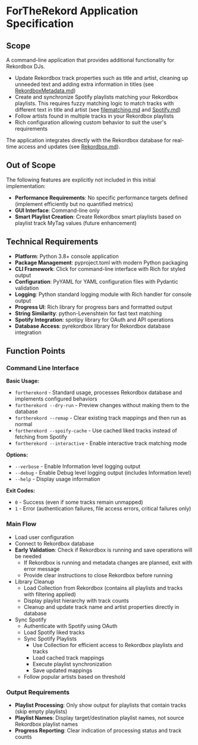 # ForTheRekord Application Specification

## Scope

A command-line application that provides additional functionality for Rekordbox DJs.
* Update Rekordbox track properties such as title and artist, cleaning up unneeded text and adding extra information in titles (see [RekordboxMetadata.md](RekordboxMetadata.md))
* Create and synchronize Spotify playlists matching your Rekordbox playlists. This requires fuzzy matching logic to match tracks with different text in title and artist (see [filematching.md](filematching.md) and [Spotify.md](Spotify.md))
* Follow artists found in multiple tracks in your Rekordbox playlists
* Rich configuration allowing custom behavior to suit the user's requirements

The application integrates directly with the Rekordbox database for real-time access and updates (see [Rekordbox.md](Rekordbox.md)).

## Out of Scope

The following features are explicitly not included in this initial implementation:

- **Performance Requirements**: No specific performance targets defined (implement efficiently but no quantified metrics)
- **GUI Interface**: Command-line only
- **Smart Playlist Creation**: Create Rekordbox smart playlists based on playlist track MyTag values (future enhancement)

## Technical Requirements

- **Platform**: Python 3.8+ console application
- **Package Management**: pyproject.toml with modern Python packaging
- **CLI Framework**: Click for command-line interface with Rich for styled output
- **Configuration**: PyYAML for YAML configuration files with Pydantic validation
- **Logging**: Python standard logging module with Rich handler for console output
- **Progress UI**: Rich library for progress bars and formatted output
- **String Similarity**: python-Levenshtein for fast text matching
- **Spotify Integration**: spotipy library for OAuth and API operations
- **Database Access**: pyrekordbox library for Rekordbox database integration

## Function Points

### Command Line Interface

**Basic Usage:**
- `fortherekord` - Standard usage, processes Rekordbox database and implements configured behaviors
- `fortherekord --dry-run` - Preview changes without making them to the database
- `fortherekord --remap` - Clear existing track mappings and then run as normal
- `fortherekord --spoify-cache` - Use cached liked tracks instead of fetching from Spotify
- `fortherekord --interactive` - Enable interactive track matching mode

**Options:**
- `--verbose` - Enable Information level logging output
- `--debug` - Enable Debug level logging output (includes Information level)
- `--help` - Display usage information

**Exit Codes:**
- `0` - Success (even if some tracks remain unmapped)
- `1` - Error (authentication failures, file access errors, critical failures only)

### Main Flow
- Load user configuration
- Connect to Rekordbox database
- **Early Validation**: Check if Rekordbox is running and save operations will be needed
  - If Rekordbox is running and metadata changes are planned, exit with error message
  - Provide clear instructions to close Rekordbox before running
- Library Cleanup
  - Load Collection from Rekordbox (contains all playlists and tracks with filtering applied)
  - Display playlist hierarchy with track counts
  - Cleanup and update track name and artist properties directly in database
- Sync Spotify
  - Authenticate with Spotify using OAuth
  - Load Spotify liked tracks
  - Sync Spotify Playlists
    - Use Collection for efficient access to Rekordbox playlists and tracks
    - Load cached track mappings
    - Execute playlist synchronization
    - Save updated mappings
  - Follow popular artists based on threshold

### Output Requirements
- **Playlist Processing**: Only show output for playlists that contain tracks (skip empty playlists)
- **Playlist Names**: Display target/destination playlist names, not source Rekordbox playlist names
- **Progress Reporting**: Clear indication of processing status and track counts
